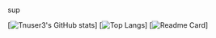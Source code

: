 sup

[![Tnuser3's GitHub stats](https://github-readme-stats.vercel.app/api?username=tnuser3&show_icons=true&theme=radical)]
[![Top Langs](https://github-readme-stats.vercel.app/api/top-langs/?username=tnuser3&show_icons=true&theme=radical)]
[![Readme Card](https://github-readme-stats.vercel.app/api/pin/?username=tnuser3&repo=github-readme-stats)]
